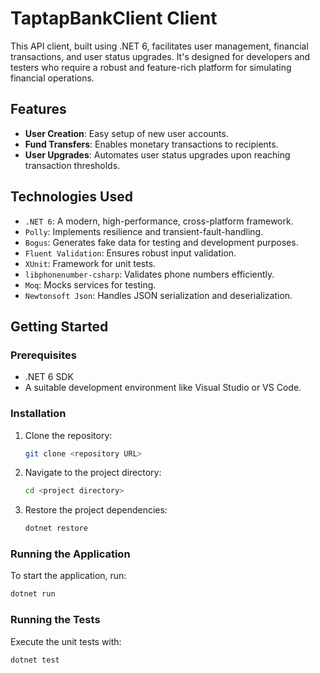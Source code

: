 # TaptapBankClient Client

This API client, built using .NET 6, facilitates user management, financial transactions, and user status upgrades. It's designed for developers and testers who require a robust and feature-rich platform for simulating financial operations.

## Features

- **User Creation**: Easy setup of new user accounts.
- **Fund Transfers**: Enables monetary transactions to recipients.
- **User Upgrades**: Automates user status upgrades upon reaching transaction thresholds.

## Technologies Used

- `.NET 6`: A modern, high-performance, cross-platform framework.
- `Polly`: Implements resilience and transient-fault-handling.
- `Bogus`: Generates fake data for testing and development purposes.
- `Fluent Validation`: Ensures robust input validation.
- `XUnit`: Framework for unit tests.
- `libphonenumber-csharp`: Validates phone numbers efficiently.
- `Moq`: Mocks services for testing.
- `Newtonsoft Json`: Handles JSON serialization and deserialization.

## Getting Started

### Prerequisites

- .NET 6 SDK
- A suitable development environment like Visual Studio or VS Code.

### Installation

1. Clone the repository:
   ```bash
   git clone <repository URL>
   ```
2. Navigate to the project directory:
   ```bash
   cd <project directory>
   ```
3. Restore the project dependencies:
   ```bash
   dotnet restore
   ```

### Running the Application

To start the application, run:

```bash
dotnet run
```

### Running the Tests

Execute the unit tests with:

```bash
dotnet test
```